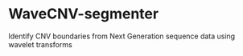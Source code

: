 WaveCNV-segmenter
======================

Identify CNV boundaries from Next Generation sequence data using wavelet transforms
